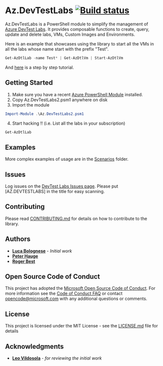 # Az.DevTestLabs   [![Build status](https://dotnetcst.visualstudio.com/DTL-Library/_apis/build/status/Validate%20the%20DTl%20Library)](https://dotnetcst.visualstudio.com/DTL-Library/_build/latest?definitionId=63)

Az.DevTestLabs is a PowerShell module to simplify the management of [Azure DevTest Labs](https://azure.microsoft.com/en-us/services/devtest-lab/). It provides composable functions to create, query, update and delete labs, VMs, Custom Images and Environments.

Here is an example that showcases using the library to start all the VMs in all the labs whose name start with the prefix "Test".

```powershell
Get-AzDtlLab -name Test* | Get-AzDtlVm | Start-AzDtlVm
```

And [here](HowTo.md) is a step by step tutorial.

## Getting Started

1. Make sure you have a recent [Azure PowerShell Module](https://docs.microsoft.com/en-us/powershell/azure/overview) installed.
2. Copy Az.DevTestLabs2.psm1 anywhere on disk
3. Import the module

```powershell
Import-Module .\Az.DevTestLabs2.psm1
```

4. Start hacking !! (i.e. List all the labs in your subscription)

```powershell
Get-AzDtlLab
```

## Examples

More complex examples of usage are in the [Scenarios](./Scenarios) folder.

## Issues

Log issues on the [DevTest Labs Issues page](https://github.com/Azure/azure-devtestlab/issues). Please put [AZ.DEVTESTLABS] in the title for easy scanning.

## Contributing

Please read [CONTRIBUTING.md](CONTRIBUTING.md) for details on how to contribute to the library.

## Authors

* **[Luca Bolognese](https://github.com/lucabol)** - *Initial work*
* **[Peter Hauge](https://github.com/petehauge)**
* **[Roger Best](https://github.com/rogerbestmsft)**

## Open Source Code of Conduct

This project has adopted the [Microsoft Open Source Code of Conduct](https://opensource.microsoft.com/codeofconduct/). For more information see the [Code of Conduct FAQ](https://opensource.microsoft.com/codeofconduct/faq/) or contact [opencode@microsoft.com](mailto:opencode@microsoft.com) with any additional questions or comments.

## License

This project is licensed under the MIT License - see the [LICENSE.md](LICENSE.md) file for details

## Acknowledgments

* **[Leo Vildosola](https://github.com/leovms)** - *for reviewing the initial work*

